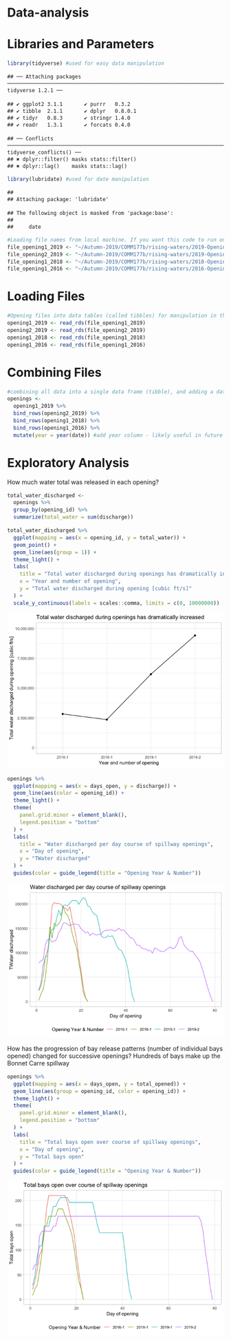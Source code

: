 Data-analysis
================

# Libraries and Parameters

``` r
library(tidyverse) #used for easy data manipulation
```

    ## ── Attaching packages ─────────────────────────────────────────────────────────────────────────────────────────────────────── tidyverse 1.2.1 ──

    ## ✔ ggplot2 3.1.1       ✔ purrr   0.3.2  
    ## ✔ tibble  2.1.1       ✔ dplyr   0.8.0.1
    ## ✔ tidyr   0.8.3       ✔ stringr 1.4.0  
    ## ✔ readr   1.3.1       ✔ forcats 0.4.0

    ## ── Conflicts ────────────────────────────────────────────────────────────────────────────────────────────────────────── tidyverse_conflicts() ──
    ## ✖ dplyr::filter() masks stats::filter()
    ## ✖ dplyr::lag()    masks stats::lag()

``` r
library(lubridate) #used for date manipulation
```

    ## 
    ## Attaching package: 'lubridate'

    ## The following object is masked from 'package:base':
    ## 
    ##     date

``` r
#Loading file names from local machine. If you want this code to run on your local machine, you must either: 1. create the exact following file structure under your Home, and clone the git repository to that directory, or 2. change each of these file names when running the program on your local machine.
file_opening1_2019 <- "~/Autumn-2019/COMM177b/rising-waters/2019-Opening1.Rds"
file_opening2_2019 <- "~/Autumn-2019/COMM177b/rising-waters/2019-Opening2.Rds"
file_opening1_2018 <- "~/Autumn-2019/COMM177b/rising-waters/2018-Opening1.Rds"
file_opening1_2016 <- "~/Autumn-2019/COMM177b/rising-waters/2016-Opening1.Rds"
```

# Loading Files

``` r
#Opening files into data tables (called tibbles) for manipulation in the program. We are not editing the raw file at all.
opening1_2019 <- read_rds(file_opening1_2019)
opening2_2019 <- read_rds(file_opening2_2019)
opening1_2018 <- read_rds(file_opening1_2018)
opening1_2016 <- read_rds(file_opening1_2016)
```

# Combining Files

``` r
#combining all data into a single data frame (tibble), and adding a date column
openings <-
  opening1_2019 %>% 
  bind_rows(opening2_2019) %>% 
  bind_rows(opening1_2018) %>% 
  bind_rows(opening1_2016) %>%
  mutate(year = year(date)) #add year column - likely useful in future
```

# Exploratory Analysis

How much water total was released in each opening?

``` r
total_water_discharged <-
  openings %>% 
  group_by(opening_id) %>% 
  summarize(total_water = sum(discharge))
```

``` r
total_water_discharged %>% 
  ggplot(mapping = aes(x = opening_id, y = total_water)) +
  geom_point() +
  geom_line(aes(group = 1)) +
  theme_light() + 
  labs(
    title = "Total water discharged during openings has dramatically increased",
    x = "Year and number of opening",
    y = "Total water discharged during opening [cubic ft/s]"
  ) +
  scale_y_continuous(labels = scales::comma, limits = c(0, 10000000))
```

![](Openings-data-analysis_files/figure-gfm/unnamed-chunk-6-1.png)<!-- -->

``` r
openings %>% 
  ggplot(mapping = aes(x = days_open, y = discharge)) +
  geom_line(aes(color = opening_id)) +
  theme_light() +
  theme(
    panel.grid.minor = element_blank(),
    legend.position = "bottom"
  ) +
  labs(
    title = "Water discharged per day course of spillway openings",
    x = "Day of opening",
    y = "TWater discharged"
  ) +
  guides(color = guide_legend(title = "Opening Year & Number"))
```

![](Openings-data-analysis_files/figure-gfm/unnamed-chunk-7-1.png)<!-- -->

How has the progression of bay release patterns (number of individual
bays opened) changed for successive openings? Hundreds of bays make up
the Bonnet Carre spillway

``` r
openings %>%
  ggplot(mapping = aes(x = days_open, y = total_opened)) +
  geom_line(aes(group = opening_id, color = opening_id)) +
  theme_light() + 
  theme(
    panel.grid.minor = element_blank(),
    legend.position = "bottom"
  ) +
  labs(
    title = "Total bays open over course of spillway openings",
    x = "Day of opening",
    y = "Total bays open"
  ) +
  guides(color = guide_legend(title = "Opening Year & Number")) 
```

![](Openings-data-analysis_files/figure-gfm/unnamed-chunk-8-1.png)<!-- -->
